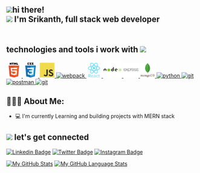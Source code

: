 
<h2 align="left">
 <abc>
   <img src="https://cdn4.iconfinder.com/data/icons/mexican-curious-1/400/emojiDF_hello-1024.png" width="100px"/>hi there! 
  <br><img src="https://github.com/TheDudeThatCode/TheDudeThatCode/blob/master/Assets/Developer.gif" width="45px"> I'm Srikanth, full stack web developer<br>
  <br>
 </abc>
</h2> 


<h2 align="left">technologies and tools i work with <img src="https://media.giphy.com/media/WUlplcMpOCEmTGBtBW/giphy.gif" width="30"></h2>

<p align="left">
    <a href="https://www.w3.org/html/" target="_blank"> <img src="https://raw.githubusercontent.com/devicons/devicon/master/icons/html5/html5-original-wordmark.svg" alt="html5" width="40" height="40"/> </a>
    <a href="https://www.w3schools.com/css/" target="_blank"> <img src="https://raw.githubusercontent.com/devicons/devicon/master/icons/css3/css3-original-wordmark.svg" alt="css3" width="40" height="40"/> </a>
    <a href="https://developer.mozilla.org/en-US/docs/Web/JavaScript" target="_blank"> <img src="https://raw.githubusercontent.com/devicons/devicon/master/icons/javascript/javascript-original.svg" alt="javascript" width="40" height="40"/> </a>
<a href="https://webpack.js.org/" target="_blank"> <img src="https://www.vectorlogo.zone/logos/js_webpack/js_webpack-icon.svg" alt="webpack" width="40" height="40"/> </a>
<a href="https://reactjs.org/" target="_blank"> <img src="https://raw.githubusercontent.com/devicons/devicon/master/icons/react/react-original-wordmark.svg" alt="react" width="40" height="40"/> </a>
      <a href="https://nodejs.org" target="_blank"> <img src="https://raw.githubusercontent.com/devicons/devicon/master/icons/nodejs/nodejs-original-wordmark.svg" alt="nodejs" width="50" height="45"/> </a>
    <a href="https://expressjs.com" target="_blank"> <img src="https://raw.githubusercontent.com/devicons/devicon/master/icons/express/express-original-wordmark.svg" alt="express" width="40" height="40"/> </a>
    <a href="https://www.mongodb.com/" target="_blank"> <img src="https://raw.githubusercontent.com/devicons/devicon/master/icons/mongodb/mongodb-original-wordmark.svg" alt="mongodb" width="40" height="40"/> </a>
  <a href="https://www.python.org/" target="_blank"> <img src="https://www.vectorlogo.zone/logos/python/python-icon.svg" alt="python" width="40" height="40"/> </a>
  <a href="https://code.visualstudio.com/" target="_blank"> <img src="https://upload.wikimedia.org/wikipedia/commons/9/9a/Visual_Studio_Code_1.35_icon.svg" alt="git" width="40" height="40"/> </a>
<a href="https://www.postman.com/" target="_blank"> <img src="https://www.vectorlogo.zone/logos/getpostman/getpostman-icon.svg" alt="postman" width="40" height="40"/> </a>
<a href="https://git-scm.com/" target="_blank"> <img src="https://www.vectorlogo.zone/logos/git-scm/git-scm-icon.svg" alt="git" width="40" height="40"/> </a>
</p>



<h2 align="left">👨🏻‍💻 About Me:</h2>

- :computer: I'm currently Learning and building projects with MERN stack

<h2 align="left"><img src="https://cdn-icons-png.flaticon.com/512/1006/1006555.png" width="23px"/> let's get connected</h2>

[![Linkedin Badge](https://img.shields.io/badge/-srikanthchiramana-blue?style=flat-square&logo=Linkedin&logoColor=white&link=https://www.linkedin.com/in/srikanthchiramana/)](https://www.linkedin.com/in/srikanthchiramana/) [![Twitter Badge](https://img.shields.io/badge/-@sssrikanthhh-1ca0f1?style=flat-square&labelColor=1ca0f1&logo=twitter&logoColor=white&link=https://twitter.com/sssrikanthhh)](https://twitter.com/sssrikanthhh)  [![Instagram Badge](https://img.shields.io/badge/-@sssrikanthhh-D7008A?style=flat-square&labelColor=D7008A&logo=Instagram&logoColor=white&link=https://www.instagram.com/sssrikanthhh/)](https://www.instagram.com/sssrikanthhh/)













[![My GitHub Stats](https://github-readme-stats.vercel.app/api/?username=sssrikanthhh&count_private=true&theme=tokyonight&showicons=true)]()
[![My GitHub Language Stats](https://github-readme-stats.vercel.app/api/top-langs/?username=sssrikanthhh&langs_count=5&theme=tokyonight)]()

